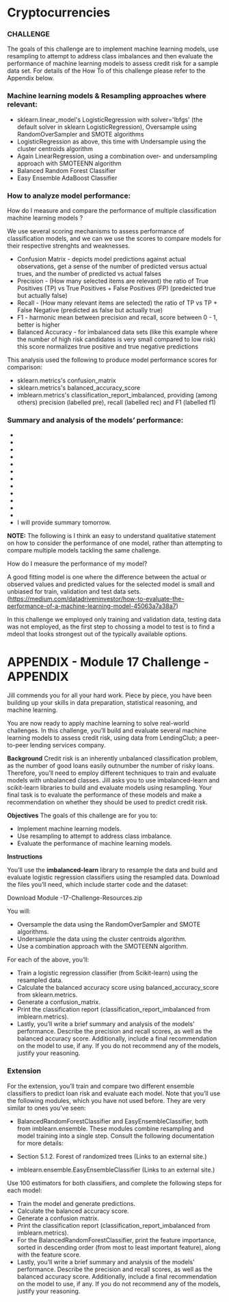 # Cryptocurrencies
### CHALLENGE

The goals of this challenge are to implement machine learning models, use resampling to attempt to address class imbalances and then evaluate the performance of machine learning models to assess credit risk for a sample data set. For details of the How To of this challenge please refer to the Appendix below.

### Machine learning models & Resampling approaches where relevant:
- sklearn.linear_model's LogisticRegression with solver='lbfgs' (the default solver in sklearn LogisticRegression), Oversample using RandomOverSampler and SMOTE algorithms
- LogisticRegression as above, this time with Undersample using the cluster centroids algorithm
- Again LinearRegression, using a combination over- and undersampling approach with SMOTEENN algorithm
- Balanced Random Forest Classifier
- Easy Ensemble AdaBoost Classifier

### How to analyze model performance:
How do I measure and compare the performance of multiple classification machine learning models ?

We use several scoring mechanisms to assess performance of classification models, and we can we use the scores to compare models for their respective strenghts and weaknesses.
- Confusion Matrix - depicts model predictions against actual observations, get a sense of the number of predicted versus actual trues, and the number of predicted vs actual falses
- Precision - (How many selected items are relevant) the ratio of True Positives (TP) vs True Positives + False Positives (FP) (predeicted true but actually false)
- Recall - (How many relevant items are selected) the ratio of TP vs TP + False Negative (predicted as false but actually true)
- F1 - harmonic mean between precision and recall, score between 0 - 1, better is higher
- Balanced Accuracy - for imbalanced data sets (like this example where the number of high risk candidates is very small compared to low risk) this score normalizes true positive and true negative predictions

This analysis used the following to produce model performance scores for comparison:
- sklearn.metrics's confusion_matrix
- sklearn.metrics's balanced_accuracy_score
- imblearn.metrics's classification_report_imbalanced, providing (among others) precision (labelled pre), recall (labelled rec) and F1 (labelled f1)

### Summary and analysis of the models’ performance:
-
-
-
-
-
-
-
-
-
-
-
-
- I will provide summary tomorrow.











**NOTE:**
The following is I think an easy to understand qualitative statement on how to consider the performance of one model, rather than attempting to compare multiple models tackling the same challenge.

How do I measure the performance of my model?

A good fitting model is one where the difference between the actual or observed values and predicted values for the selected model is small and unbiased for train, validation and test data sets. (https://medium.com/datadriveninvestor/how-to-evaluate-the-performance-of-a-machine-learning-model-45063a7a38a7)

In this challenge we employed only training and validation data, testing data was not employed, as the first step to chossing a model to test is to find a mdeol that looks strongest out of the typically available options.



# APPENDIX - Module 17 Challenge - APPENDIX

Jill commends you for all your hard work. Piece by piece, you have been building up your skills in data preparation, statistical reasoning, and machine learning.

You are now ready to apply machine learning to solve real-world challenges.
In this challenge, you’ll build and evaluate several machine learning models to assess credit risk, using data from LendingClub; a peer-to-peer lending services company.

**Background** 
Credit risk is an inherently unbalanced classification problem, as the number of good loans easily outnumber the number of risky loans. Therefore, you’ll need to employ different techniques to train and evaluate models with unbalanced classes. Jill asks you to use imbalanced-learn and scikit-learn libraries to build and evaluate models using resampling. Your final task is to evaluate the performance of these models and make a recommendation on whether they should be used to predict credit risk.

**Objectives**
The goals of this challenge are for you to:

- Implement machine learning models.
- Use resampling to attempt to address class imbalance.
- Evaluate the performance of machine learning models.

**Instructions**

You’ll use the **imbalanced-learn** library to resample the data and build and evaluate logistic regression classifiers using the resampled data. Download the files you’ll need, which include starter code and the dataset:

Download Module -17-Challenge-Resources.zip

You will:

- Oversample the data using the RandomOverSampler and SMOTE algorithms.
- Undersample the data using the cluster centroids algorithm.
- Use a combination approach with the SMOTEENN algorithm.


For each of the above, you’ll:

- Train a logistic regression classifier (from Scikit-learn) using the resampled data.
- Calculate the balanced accuracy score using balanced_accuracy_score from sklearn.metrics.
- Generate a confusion_matrix.
- Print the classification report (classification_report_imbalanced from imblearn.metrics).
- Lastly, you’ll write a brief summary and analysis of the models’ performance. Describe the precision and recall scores, as well as the balanced accuracy score. Additionally, include a final recommendation on the model to use, if any. If you do not recommend any of the models, justify your reasoning.

### Extension
For the extension, you’ll train and compare two different ensemble classifiers to predict loan risk and evaluate each model. Note that you’ll use the following modules, which you have not used before. They are very similar to ones you’ve seen: 
- BalancedRandomForestClassifier and EasyEnsembleClassifier, both from imblearn.ensemble. 
These modules combine resampling and model training into a single step. Consult the following documentation for more details:

- Section 5.1.2. Forest of randomized trees (Links to an external site.)
- imblearn.ensemble.EasyEnsembleClassifier (Links to an external site.)

Use 100 estimators for both classifiers, and complete the following steps for each model:

- Train the model and generate predictions.
- Calculate the balanced accuracy score.
- Generate a confusion matrix.
- Print the classification report (classification_report_imbalanced from imblearn.metrics).
- For the BalancedRandomForestClassifier, print the feature importance, sorted in descending order (from most to least important feature), along with the feature score.
- Lastly, you’ll write a brief summary and analysis of the models’ performance. Describe the precision and recall scores, as well as the balanced accuracy score. Additionally, include a final recommendation on the model to use, if any. If you do not recommend any of the models, justify your reasoning.

